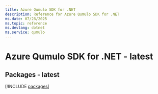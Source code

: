 ```yaml
---
title: Azure Qumulo SDK for .NET
description: Reference for Azure Qumulo SDK for .NET
ms.date: 07/28/2025
ms.topic: reference
ms.devlang: dotnet
ms.service: qumulo
---
```

# Azure Qumulo SDK for .NET - latest
## Packages - latest
[!INCLUDE [packages](qumulo-index.md)]
